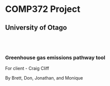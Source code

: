 <h1>COMP372 Project</h1>
<h2>University of Otago</h2>
<br>
<br>
<h3>Greenhouse gas emissions pathway tool</h3>
For client - Craig Cliff

By Brett, Don, Jonathan, and Monique